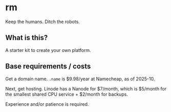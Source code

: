 # rm

Keep the humans. Ditch the robots.

## What is this?

A starter kit to create your own platform.

## Base requirements / costs

Get a domain name. `.name` is $9.98/year at Namecheap, as of 2025-10.

Next, get hosting. Linode has a Nanode for $7/month, which is $5/month for the
smallest shared CPU service + $2/month for backups.

Experience and/or patience is required.
